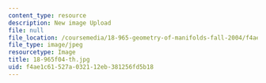 ```yaml
---
content_type: resource
description: New image Upload
file: null
file_location: /coursemedia/18-965-geometry-of-manifolds-fall-2004/f4ae1c61527a032112eb381256fd5b18_18-965f04-th.jpg
file_type: image/jpeg
resourcetype: Image
title: 18-965f04-th.jpg
uid: f4ae1c61-527a-0321-12eb-381256fd5b18
---
```

